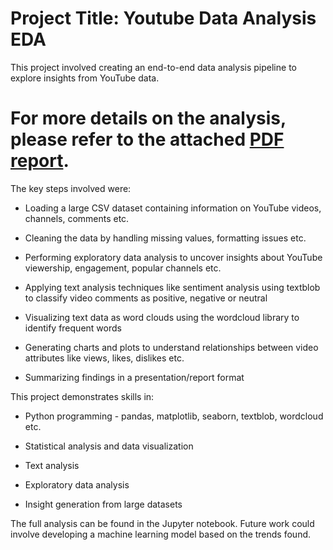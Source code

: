 #  Project Title: Youtube Data Analysis EDA
This project involved creating an end-to-end data analysis pipeline to explore insights from YouTube data.
# **For more details on the analysis, please refer to the attached [PDF report](./Youtube_EDA_Project_Report.pdf).**

The key steps involved were:

- Loading a large CSV dataset containing information on YouTube videos, channels, comments etc.

- Cleaning the data by handling missing values, formatting issues etc. 

- Performing exploratory data analysis to uncover insights about YouTube viewership, engagement, popular channels etc. 

- Applying text analysis techniques like sentiment analysis using textblob to classify video comments as positive, negative or neutral

- Visualizing text data as word clouds using the wordcloud library to identify frequent words

- Generating charts and plots to understand relationships between video attributes like views, likes, dislikes etc.

- Summarizing findings in a presentation/report format

This project demonstrates skills in:

- Python programming - pandas, matplotlib, seaborn, textblob, wordcloud etc.

- Statistical analysis and data visualization 

- Text analysis 

- Exploratory data analysis

- Insight generation from large datasets

The full analysis can be found in the Jupyter notebook. Future work could involve developing a machine learning model based on the trends found.
